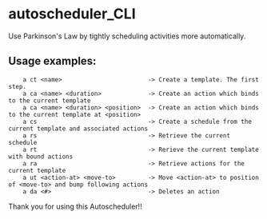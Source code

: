 # autoscheduler_CLI
Use Parkinson's Law by tightly scheduling activities more automatically. 

## Usage examples:

```
    a ct <name>                        -> Create a template. The first step.
    a ca <name> <duration>             -> Create an action which binds to the current template
    a ca <name> <duration> <position>  -> Create an action which binds to the current template at <position>
    a cs                               -> Create a schedule from the current template and associated actions
    a rs                               -> Retrieve the current schedule
    a rt                               -> Rerieve the current template with bound actions
    a ra                               -> Retrieve actions for the current template
    a ut <action-at> <move-to>         -> Move <action-at> to position of <move-to> and bump following actions
    a da <#>                           -> Deletes an action
```

Thank you for using this Autoscheduler!!
